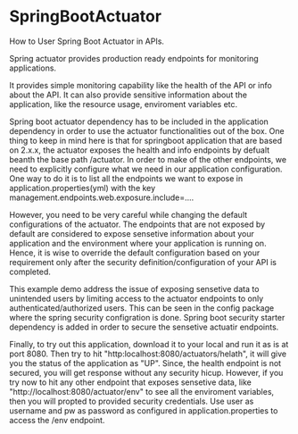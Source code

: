 # SpringBootActuator
How to User Spring Boot Actuator in APIs.

Spring actuator provides production ready endpoints for monitoring applications. 

It provides simple monitoring capability like the health of the API or info about the API. 
It can also provide sensitive information about the application, like the resource usage, enviroment
variables etc.

Spring boot actuator dependency has to be included in the  application dependency in order to use the actuator
functionalities out of the box. One thing to keep in mind here is that for springboot application that are based on
2.x.x, the actuator exposes the health and info endpoints by defualt beanth the base path /actuator. In order to make of 
the other endpoints, we need to explicitly configure what we need in our application configuration. One way to do it is to 
list all the endpoints we want to expose in application.properties(yml) with the key management.endpoints.web.exposure.include=....

However, you need to be very careful while changing the default configurations of the actuator. The endpoints that are not exposed by default
are considered to expose sensetive information about your application and the environment where your application is running on. Hence, it is
wise to override the default configuration based on your requirement only after the security definition/configuration of your API is completed. 

This example demo address the issue of exposing sensetive data to unintended users by limiting access to the actuator endpoints to only authenticated/authorized users.
This can be seen in the config package where the spring security configration is done. Spring boot security starter dependency is added in order to secure the sensetive actuatir endpoints. 

Finally, to try out this application, download it to your local and run it as is at port 8080. Then try to hit "http:localhost:8080/actuators/helath", it will give you the status
of the application as "UP". Since, the health endpoint is not secured, you will get response without any security hicup. However, if you try now to hit any other endpoint that exposes sensetive data, like "http://localhost:8080/actuator/env" to see all the enviroment variables, then you will propted to provided security credentials. Use user as username and pw as password as configured in application.properties to access the /env endpoint. 

